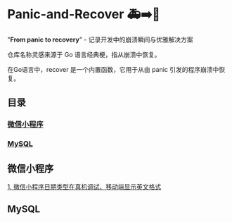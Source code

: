 # Panic-and-Recover 🚑➡️💪

"**From panic to recovery**" - 记录开发中的崩溃瞬间与优雅解决方案

仓库名称灵感来源于 Go 语言经典梗，指从崩溃中恢复。

在Go语言中，recover 是一个内置函数，它用于从由 panic 引发的程序崩溃中恢复。

## 目录

### [微信小程序](#微信小程序)
### [MySQL](#mysql)


## 微信小程序
[1. 微信小程序日期类型在真机调试、移动端显示英文格式](miniprogram/)

## MySQL

